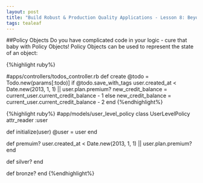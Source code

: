 ```yaml
---
layout: post
title: "Build Robust & Production Quality Applications - Lesson 8: Beyond MVC - Policy Objects"
tags: tealeaf
---
```


##Policy Objects
Do you have complicated code in your logic - cure that baby with Policy Objects!
Policy Objects can be used to represent the state of an object:

{%highlight ruby%}

#apps/controllers/todos_controller.rb
def create
  @todo = Todo.new(params[:todo)]
  if @todo.save_with_tags
    user.created_at < Date.new(2013, 1, 1) || user.plan.premium?
    new_credit_balance = current_user.current_credit_balance - 1
  else
    new_credit_balance = current_user.current_credit_balance - 2
  end
{%endhighlight%}


{%highlight ruby%}
#app/models/user_level_policy
class UserLevelPolicy
attr_reader :user

def initialize(user)
  @user = user
end


def premuim?
  user.created_at < Date.new(2013, 1, 1) || user.plan.premium?
end

def silver?
end

def bronze?
end
{%endhighlight%}
